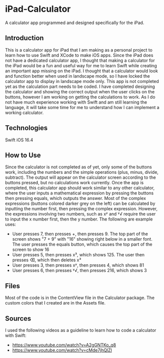# iPad-Calculator
A calculator app programmed and designed specifically for the iPad.
## Introduction
This is a calculator app for iPad that I am making as a personal project to learn how to use Swift and XCode to make iOS apps. Since the iPad does not have a dedicated calculator app, I thought that making a calculator for the iPad would be a fun and useful way for me to learn Swift while creating an important app missing on the iPad. I thought that a calculator would look and function better when used in landscape mode, so I have locked the calculator app to display in landscape mode only. This app is not completed yet as the calculation part needs to be coded. I have completed designing the calculator and showing the correct output when the user clicks on the buttons, however I am working on getting the calculations to work. As I do not have much experience working with Swift and am still learning the language, it will take some time for me to understand how I can implement a working calculator.
## Technologies
Swift
iOS 16.4
## How to Use
Since the calculator is not completed as of yet, only some of the buttons work, including the numbers and the simple operations (plus, minus, divide, subtract). The output will appear on the calculator screen according to the buttons pressed, but no calculations work currently. Once the app is completed, this calculator app should work similar to any other calculator, where the user inputs a mathematical expression by pressing the buttons then pressing equals, which outputs the answer. Most of the complex expressions (buttons colored darker grey on the left) can be calculated by inputting the number first, then pressing the complex expression. However, the expressions involving two numbers, such as xʸ and ʸ√ require the user to input the x number first, then the y number. The following are example uses:
* User presses 7, then presses +, then presses 9. The top part of the screen shows "7 + 9" with "16" showing right below in a smaller font. The user presses the equals button, which causes the top part of the screen to show 16
* User presses 5, then presses x³, which shows 125. The user then presses ⌫, which then deletes x³
* User presses 3, then presses xʸ, then presses 4, which shows 81
* User presses 6, then presses ʸ√, then presses 216, which shows 3
## Files
Most of the code is in the ContentView file in the Calculator package. The custom colors that I created are in the Assets file. 
## Sources
I used the following videos as a guideline to learn how to code a calculator with Swift:
* https://www.youtube.com/watch?v=A2gGNTKo_q8
* https://www.youtube.com/watch?v=cMde7jhQlZI
